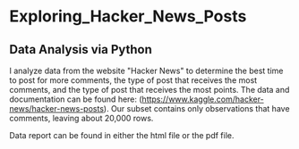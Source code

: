 # Exploring_Hacker_News_Posts
## Data Analysis via Python

I analyze data from the website "Hacker News" to determine the best time to post for more comments, the type of post that
receives the most comments, and the type of post that receives the most points.  The data and documentation can be found here:
(https://www.kaggle.com/hacker-news/hacker-news-posts). Our subset contains only observations that have comments, leaving 
about 20,000 rows.

Data report can be found in either the html file or the pdf file. 
